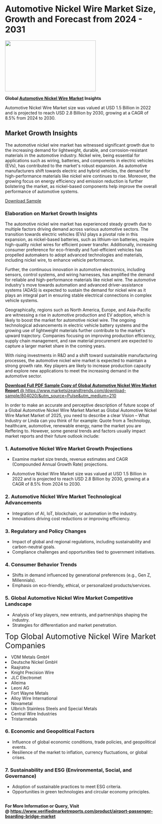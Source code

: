 <H1>Automotive Nickel Wire Market Size, Growth and Forecast from 2024 - 2031</H1><img class="aligncenter size-medium wp-image-584254" src="https://thirdeyenews.in/wp-content/uploads/2024/09/Global-Market-Research-300x168.jpeg" alt="" width="300" height="168" /><p><strong>Global&nbsp;<a href="https://www.marketsizeandtrends.com/download-sample/804020/&amp;utm_source=Pulse&amp;utm_medium=210">Automotive Nickel Wire Market</a> Insights</strong></p><p>Automotive Nickel Wire Market size was valued at USD 1.5 Billion in 2022 and is projected to reach USD 2.8 Billion by 2030, growing at a CAGR of 8.5% from 2024 to 2030.</p><p><h2>Market Growth Insights</h2> <p>The automotive nickel wire market has witnessed significant growth due to the increasing demand for lightweight, durable, and corrosion-resistant materials in the automotive industry. Nickel wire, being essential for applications such as wiring, batteries, and components in electric vehicles (EVs), has contributed to the market's robust expansion. As automotive manufacturers shift towards electric and hybrid vehicles, the demand for high-performance materials like nickel wire continues to rise. Moreover, the growing focus on energy efficiency and emission reduction is further bolstering the market, as nickel-based components help improve the overall performance of automotive systems.</p> <p><a href="download_sample_link">Download Sample</a></p> <h3>Elaboration on Market Growth Insights</h3> <p>The automotive nickel wire market has experienced steady growth due to multiple factors driving demand across various automotive sectors. The transition towards electric vehicles (EVs) plays a pivotal role in this expansion, as nickel-based batteries, such as lithium-ion batteries, require high-quality nickel wires for efficient power transfer. Additionally, increasing consumer preference for eco-friendly and fuel-efficient vehicles has propelled automakers to adopt advanced technologies and materials, including nickel wire, to enhance vehicle performance.</p> <p>Further, the continuous innovation in automotive electronics, including sensors, control systems, and wiring harnesses, has amplified the demand for reliable and high-performance materials like nickel wire. The automotive industry's move towards automation and advanced driver-assistance systems (ADAS) is expected to sustain the demand for nickel wire as it plays an integral part in ensuring stable electrical connections in complex vehicle systems.</p> <p>Geographically, regions such as North America, Europe, and Asia-Pacific are witnessing a rise in automotive production and EV adoption, which is likely to boost the market for automotive nickel wire. The ongoing technological advancements in electric vehicle battery systems and the growing use of lightweight materials further contribute to the market's upward trajectory. Companies focusing on improving production efficiency, supply chain management, and raw material procurement are expected to capture a larger market share in the coming years.</p> <p>With rising investments in R&D and a shift toward sustainable manufacturing processes, the automotive nickel wire market is expected to maintain a strong growth rate. Key players are likely to increase production capacity and explore new applications to meet the increasing demand in the automotive sector.</p> <p><a href="get_more_link"></p><p><span class=""><strong>Download Full PDF Sample Copy of Global Automotive Nickel Wire Market Report</strong> @ <a href="https://www.marketsizeandtrends.com/download-sample/804020/&amp;utm_source=Pulse&amp;utm_medium=210" target="_blank">https://www.marketsizeandtrends.com/download-sample/804020/&amp;utm_source=Pulse&amp;utm_medium=210</a></span></p><p>In order to make an accurate and perceptive description of future scope of a Global&nbsp;Automotive Nickel Wire Market Market as Global&nbsp;Automotive Nickel Wire Market Market of 2025, you need to describe a clear Vision &ndash; What Industry or Linda can you think of for example: Quote from a Technology, healthcare, automotive, renewable energy, name the market you are Reffering to. However, some general trends and factors usually impact market reports and their future outlook include:</p><h3>1.&nbsp;<strong>Automotive Nickel Wire Market Growth Projections</strong></h3><ul><li>Examine market size trends, revenue estimates and CAGR (Compounded Annual Growth Rate) projections.</li><li><p>Automotive Nickel Wire Market size was valued at USD 1.5 Billion in 2022 and is projected to reach USD 2.8 Billion by 2030, growing at a CAGR of 8.5% from 2024 to 2030.</p></li></ul><h3>2.&nbsp;<strong>Automotive Nickel Wire Market Technological Advancements</strong></h3><ul><li>Integration of AI, IoT, blockchain, or automation in the industry.</li><li>Innovations driving cost reductions or improving efficiency.</li></ul><h3>3.&nbsp;<strong>Regulatory and Policy Changes</strong></h3><ul><li>Impact of global and regional regulations, including sustainability and carbon-neutral goals.</li><li>Compliance challenges and opportunities tied to government initiatives.</li></ul><h3>4.&nbsp;<strong>Consumer Behavior Trends</strong></h3><ul><li>Shifts in demand influenced by generational preferences (e.g., Gen Z, Millennials).</li><li>Emphasis on eco-friendly, ethical, or personalized products/services.</li></ul><h3>5.&nbsp;<strong>Global Automotive Nickel Wire Market Competitive Landscape</strong></h3><ul><li>Analysis of key players, new entrants, and partnerships shaping the industry.</li><li>Strategies for differentiation and market penetration.</li></ul><p data-pm-slice="1 1 []"><span style="color: inherit; font-family: inherit; font-size: 25px;">Top Global Automotive Nickel Wire Market Companies</span></p><div class="" data-test-id=""><p><li>VDM Metals GmbH</li><li> Deutsche Nickel GmbH</li><li> Raajratna</li><li> Knight Precision Wire</li><li> JLC Electromet</li><li> Alleima</li><li> Leoni AG</li><li> Fort Wayne Metals</li><li> Alloy Wire International</li><li> Novametal</li><li> Ulbrich Stainless Steels and Special Metals</li><li> Central Wire Industries</li><li> Tristarmetals</li></p></div><h3>6.&nbsp;<strong>Economic and Geopolitical Factors</strong></h3><ul><li>Influence of global economic conditions, trade policies, and geopolitical events.</li><li>Resilience of the market to inflation, currency fluctuations, or global crises.</li></ul><h3>7.&nbsp;<strong>Sustainability and ESG (Environmental, Social, and Governance)</strong></h3><ul><li>Adoption of sustainable practices to meet ESG criteria.</li><li>Opportunities in green technologies and circular economy principles.</li></ul><h2><strong style="font-size: 14px;">For More Information or Query, Visit @&nbsp;</strong><a style="background-color: #ffffff; font-size: 14px;" href="https://www.marketsizeandtrends.com/report/automotive-nickel-wire-market/" target="_blank">https://www.verifiedmarketreports.com/product/airport-passenger-boarding-bridge-market</a></h2>
